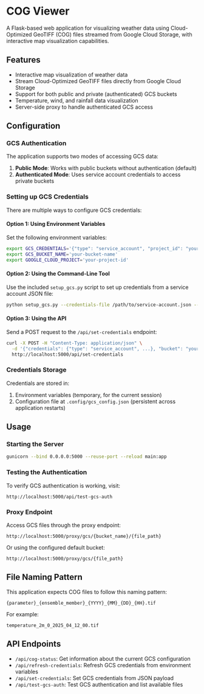 # COG Viewer

A Flask-based web application for visualizing weather data using Cloud-Optimized GeoTIFF (COG) files streamed from Google Cloud Storage, with interactive map visualization capabilities.

## Features

- Interactive map visualization of weather data
- Stream Cloud-Optimized GeoTIFF files directly from Google Cloud Storage
- Support for both public and private (authenticated) GCS buckets
- Temperature, wind, and rainfall data visualization
- Server-side proxy to handle authenticated GCS access

## Configuration

### GCS Authentication

The application supports two modes of accessing GCS data:

1. **Public Mode**: Works with public buckets without authentication (default)
2. **Authenticated Mode**: Uses service account credentials to access private buckets

### Setting up GCS Credentials

There are multiple ways to configure GCS credentials:

#### Option 1: Using Environment Variables

Set the following environment variables:

```bash
export GCS_CREDENTIALS='{"type": "service_account", "project_id": "your-project", ...}'
export GCS_BUCKET_NAME='your-bucket-name'
export GOOGLE_CLOUD_PROJECT='your-project-id'
```

#### Option 2: Using the Command-Line Tool

Use the included `setup_gcs.py` script to set up credentials from a service account JSON file:

```bash
python setup_gcs.py --credentials-file /path/to/service-account.json --bucket your-bucket-name --project-id your-project-id
```

#### Option 3: Using the API

Send a POST request to the `/api/set-credentials` endpoint:

```bash
curl -X POST -H "Content-Type: application/json" \
  -d '{"credentials": {"type": "service_account", ...}, "bucket": "your-bucket", "project_id": "your-project-id"}' \
  http://localhost:5000/api/set-credentials
```

### Credentials Storage

Credentials are stored in:

1. Environment variables (temporary, for the current session)
2. Configuration file at `.config/gcs_config.json` (persistent across application restarts)

## Usage

### Starting the Server

```bash
gunicorn --bind 0.0.0.0:5000 --reuse-port --reload main:app
```

### Testing the Authentication

To verify GCS authentication is working, visit:

```
http://localhost:5000/api/test-gcs-auth
```

### Proxy Endpoint

Access GCS files through the proxy endpoint:

```
http://localhost:5000/proxy/gcs/{bucket_name}/{file_path}
```

Or using the configured default bucket:

```
http://localhost:5000/proxy/gcs/{file_path}
```

## File Naming Pattern

This application expects COG files to follow this naming pattern:

```
{parameter}_{ensemble_member}_{YYYY}_{MM}_{DD}_{HH}.tif
```

For example:
```
temperature_2m_0_2025_04_12_00.tif
```

## API Endpoints

- `/api/cog-status`: Get information about the current GCS configuration
- `/api/refresh-credentials`: Refresh GCS credentials from environment variables
- `/api/set-credentials`: Set GCS credentials from JSON payload
- `/api/test-gcs-auth`: Test GCS authentication and list available files